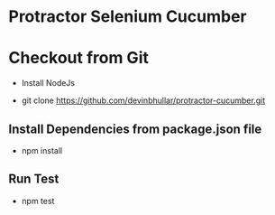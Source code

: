 # Protractor Selenium Cucumber
#
# Checkout from Git

* Install NodeJs

* git clone https://github.com/devinbhullar/protractor-cucumber.git

## Install Dependencies from package.json file
 * npm install

## Run Test
 * npm test
